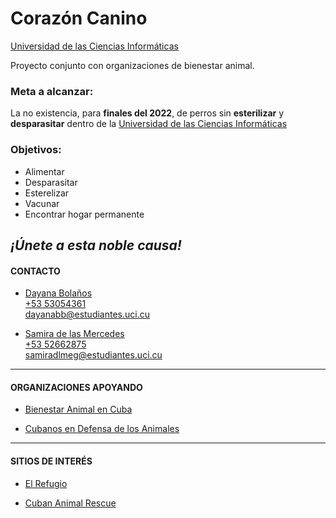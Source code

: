 # Corazón Canino

[Universidad de las Ciencias Informáticas](https://www.uci.cu "Sitio web oficial de la Universidad de las Ciencias Informáticas")

Proyecto conjunto con organizaciones de bienestar animal.

### Meta a alcanzar:

La no existencia, para **finales del 2022**, de perros sin **esterilizar** y **desparasitar** dentro de la [Universidad de las Ciencias Informáticas](https://www.uci.cu "Sitio web oficial de la Universidad de las Ciencias Informáticas")

### Objetivos:

- Alimentar
- Desparasitar
- Esterelizar
- Vacunar
- Encontrar hogar permanente


*¡Únete a esta noble causa!*
---

#### CONTACTO

- [Dayana Bolaños\
+53 53054361](wa.me/5353054361)\
<dayanabb@estudiantes.uci.cu>

- [Samira de las Mercedes\
+53 52662875](wa.me/5352662875)\
<samiradlmeg@estudiantes.uci.cu>

___

#### ORGANIZACIONES APOYANDO

- [Bienestar Animal en Cuba](https://bacuba.org/donaciones)

- [Cubanos en Defensa de los Animales](https://facebook.com/CeDACuba "Sitio web oficial de CeDA")

___

#### SITIOS DE INTERÉS

- [El Refugio](https://elrefugiocuba.org "Revista de protección animal en Cuba")

- [Cuban Animal Rescue](http://www.cubananimalrescue.org)
